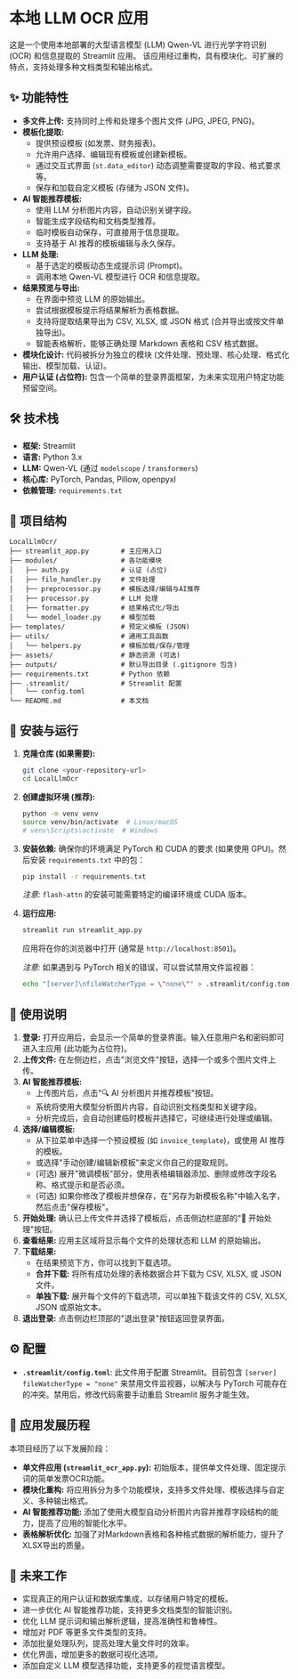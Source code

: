 # 本地 LLM OCR 应用

这是一个使用本地部署的大型语言模型 (LLM) Qwen-VL 进行光学字符识别 (OCR) 和信息提取的 Streamlit 应用。
该应用经过重构，具有模块化、可扩展的特点，支持处理多种文档类型和输出格式。

## ✨ 功能特性

*   **多文件上传:** 支持同时上传和处理多个图片文件 (JPG, JPEG, PNG)。
*   **模板化提取:**
    *   提供预设模板 (如发票、财务报表)。
    *   允许用户选择、编辑现有模板或创建新模板。
    *   通过交互式界面 (`st.data_editor`) 动态调整需要提取的字段、格式要求等。
    *   保存和加载自定义模板 (存储为 JSON 文件)。
*   **AI 智能推荐模板:** 
    *   使用 LLM 分析图片内容，自动识别关键字段。
    *   智能生成字段结构和文档类型推荐。
    *   临时模板自动保存，可直接用于信息提取。
    *   支持基于 AI 推荐的模板编辑与永久保存。
*   **LLM 处理:**
    *   基于选定的模板动态生成提示词 (Prompt)。
    *   调用本地 Qwen-VL 模型进行 OCR 和信息提取。
*   **结果预览与导出:**
    *   在界面中预览 LLM 的原始输出。
    *   尝试根据模板提示将结果解析为表格数据。
    *   支持将提取结果导出为 CSV, XLSX, 或 JSON 格式 (合并导出或按文件单独导出)。
    *   智能表格解析，能够正确处理 Markdown 表格和 CSV 格式数据。
*   **模块化设计:** 代码被拆分为独立的模块 (文件处理、预处理、核心处理、格式化输出、模型加载、认证)。
*   **用户认证 (占位符):** 包含一个简单的登录界面框架，为未来实现用户特定功能预留空间。

## 🛠️ 技术栈

*   **框架:** Streamlit
*   **语言:** Python 3.x
*   **LLM:** Qwen-VL (通过 `modelscope` / `transformers`)
*   **核心库:** PyTorch, Pandas, Pillow, openpyxl
*   **依赖管理:** `requirements.txt`

## 📂 项目结构

```
LocalLlmOcr/
├── streamlit_app.py        # 主应用入口
├── modules/                # 各功能模块
│   ├── auth.py             # 认证 (占位)
│   ├── file_handler.py     # 文件处理
│   ├── preprocessor.py     # 模板选择/编辑与AI推荐
│   ├── processor.py        # LLM 处理
│   ├── formatter.py        # 结果格式化/导出
│   └── model_loader.py     # 模型加载
├── templates/              # 预定义模板 (JSON)
├── utils/                  # 通用工具函数
│   └── helpers.py          # 模板加载/保存/管理
├── assets/                 # 静态资源 (可选)
├── outputs/                # 默认导出目录 (.gitignore 包含)
├── requirements.txt        # Python 依赖
├── .streamlit/             # Streamlit 配置
│   └── config.toml
└── README.md               # 本文档
```

## 🚀 安装与运行

1.  **克隆仓库 (如果需要):**
    ```bash
    git clone <your-repository-url>
    cd LocalLlmOcr
    ```

2.  **创建虚拟环境 (推荐):**
    ```bash
    python -m venv venv
    source venv/bin/activate  # Linux/macOS
    # venv\Scripts\activate  # Windows
    ```

3.  **安装依赖:**
    确保你的环境满足 PyTorch 和 CUDA 的要求 (如果使用 GPU)。然后安装 `requirements.txt` 中的包：
    ```bash
    pip install -r requirements.txt
    ```
    *注意:* `flash-attn` 的安装可能需要特定的编译环境或 CUDA 版本。

4.  **运行应用:**
    ```bash
    streamlit run streamlit_app.py
    ```
    应用将在你的浏览器中打开 (通常是 `http://localhost:8501`)。
    
    *注意:* 如果遇到与 PyTorch 相关的错误，可以尝试禁用文件监视器：
    ```bash
    echo "[server]\nfileWatcherType = \"none\"" > .streamlit/config.toml
    ```

## 📖 使用说明

1.  **登录:** 打开应用后，会显示一个简单的登录界面。输入任意用户名和密码即可进入主应用 (此功能为占位符)。
2.  **上传文件:** 在左侧边栏，点击"浏览文件"按钮，选择一个或多个图片文件上传。
3.  **AI 智能推荐模板:**
    *   上传图片后，点击"🔍 AI 分析图片并推荐模板"按钮。
    *   系统将使用大模型分析图片内容，自动识别文档类型和关键字段。
    *   分析完成后，会自动创建临时模板并选择它，可继续进行处理或编辑。
4.  **选择/编辑模板:**
    *   从下拉菜单中选择一个预设模板 (如 `invoice_template`)，或使用 AI 推荐的模板。
    *   或选择"手动创建/编辑新模板"来定义你自己的提取规则。
    *   (可选) 展开"微调模板"部分，使用表格编辑器添加、删除或修改字段名称、格式提示和是否必须。
    *   (可选) 如果你修改了模板并想保存，在"另存为新模板名称"中输入名字，然后点击"保存模板"。
5.  **开始处理:** 确认已上传文件并选择了模板后，点击侧边栏底部的"🚀 开始处理"按钮。
6.  **查看结果:** 应用主区域将显示每个文件的处理状态和 LLM 的原始输出。
7.  **下载结果:**
    *   在结果预览下方，你可以找到下载选项。
    *   **合并下载:** 将所有成功处理的表格数据合并下载为 CSV, XLSX, 或 JSON 文件。
    *   **单独下载:** 展开每个文件的下载选项，可以单独下载该文件的 CSV, XLSX, JSON 或原始文本。
8.  **退出登录:** 点击侧边栏顶部的"退出登录"按钮返回登录界面。

## ⚙️ 配置

*   **`.streamlit/config.toml`**: 此文件用于配置 Streamlit。目前包含 `[server] fileWatcherType = "none"` 来禁用文件监视器，以解决与 PyTorch 可能存在的冲突。禁用后，修改代码需要手动重启 Streamlit 服务才能生效。

## 🧪 应用发展历程

本项目经历了以下发展阶段：

*   **单文件应用 (`streamlit_ocr_app.py`):** 初始版本，提供单文件处理、固定提示词的简单发票OCR功能。
*   **模块化重构:** 将应用拆分为多个功能模块，支持多文件处理、模板选择与自定义、多种输出格式。
*   **AI 智能推荐功能:** 添加了使用大模型自动分析图片内容并推荐字段结构的能力，提高了应用的智能化水平。
*   **表格解析优化:** 加强了对Markdown表格和各种格式数据的解析能力，提升了XLSX导出的质量。

## 🔮 未来工作

*   实现真正的用户认证和数据库集成，以存储用户特定的模板。
*   进一步优化 AI 智能推荐功能，支持更多文档类型的智能识别。
*   优化 LLM 提示词和输出解析逻辑，提高准确性和鲁棒性。
*   增加对 PDF 等更多文件类型的支持。
*   添加批量处理队列，提高处理大量文件时的效率。
*   优化界面，增加更多的数据可视化选项。
*   添加自定义 LLM 模型选择功能，支持更多的视觉语言模型。